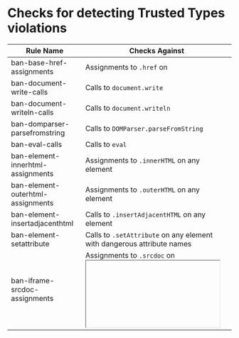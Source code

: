 # Checks for detecting Trusted Types violations

<!-- mdformat off(compatibility with GitHub) -->

Rule Name                         | Checks Against
--------------------------------- | --------------
ban-base-href-assignments         | Assignments to `.href` on <base>
ban-document-write-calls          | Calls to `document.write`
ban-document-writeln-calls        | Calls to `document.writeln`
ban-domparser-parsefromstring     | Calls to `DOMParser.parseFromString`
ban-eval-calls                    | Calls to `eval`
ban-element-innerhtml-assignments | Assignments to `.innerHTML` on any element
ban-element-outerhtml-assignments | Assignments to `.outerHTML` on any element
ban-element-insertadjacenthtml    | Calls to `.insertAdjacentHTML` on any element
ban-element-setattribute          | Calls to `.setAttribute` on any element with dangerous attribute names
ban-iframe-srcdoc-assignments     | Assignments to `.srcdoc` on <iframe>
ban-script-appendchild-calls      | Calls to `.appendChild` on <script>
ban-script-content-assignments    | Assignments to `.text` and `.textContent` on <script>
ban-script-src-assignments        | Assignments to `.src` on <script>
ban-shared-worker-calls           | Calls to the constructor of `SharedWorker`
ban-worker-calls                  | Calls to the constructor of `Worker`
ban-window-stringfunctiondef      | Calls to `setInternal` and `setTimeout` with strings as the first argument
ban-trustedtypes-createpolicy     | Calls to `TrustedTypePolicyFactory.createPolicy`

<!-- mdformat on -->

# Support for the safevalues library

The [safevalues](https://github.com/google/safevalues) library offers a set of
APIs to construct Trusted Types. There are legitimate cases where these APIs are
not expressive enough or the migration is blocked by legacy issues. The library
offer some "unsafe" APIs to make exceptions for these cases, but uses of unsafe
APIs should be closely monitored and documented, which can be achieved by two
additional rules offered by tsec: "ban-legacy-conversions" and
"ban-reviewed-conversions".

Please see the safevalues
[documentations](https://github.com/google/safevalues#reviewed-and-legacy-conversions)
for details.
